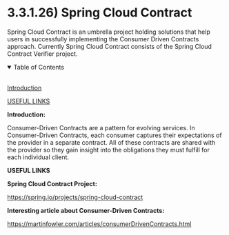 # 3.3.1.26) Spring Cloud Contract

Spring Cloud Contract is an umbrella project holding solutions that help users in successfully implementing the Consumer Driven Contracts approach. Currently Spring Cloud Contract consists of the Spring Cloud Contract Verifier project.

<details open>
<summary>Table of Contents</summary>
<br>

[Introduction](#h1)

[USEFUL LINKS](#hx)

</details>

<a name="h1"/>

**Introduction:**

Consumer-Driven Contracts are a pattern for evolving services. In Consumer-Driven Contracts, each consumer captures their expectations of the provider in a separate contract. All of these contracts are shared with the provider so they gain insight into the obligations they must fulfill for each individual client.

<a name="hx"/>

**USEFUL LINKS**

**Spring Cloud Contract Project:**

https://spring.io/projects/spring-cloud-contract

**Interesting article about Consumer-Driven Contracts:**

https://martinfowler.com/articles/consumerDrivenContracts.html
